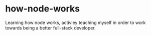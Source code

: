 # how-node-works
Learning how node works, activley teaching myself in order to work towards being a better full-stack developer.
